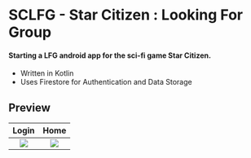 # SCLFG - Star Citizen : Looking For Group

#### Starting a LFG android app for the sci-fi game Star Citizen.
  - Written in Kotlin
  - Uses Firestore for Authentication and Data Storage
  
## Preview
Login                      |  Home
:-------------------------:|:-------------------------:
![](.images/lfgLogin)  |  ![](.images/lfgHome)
